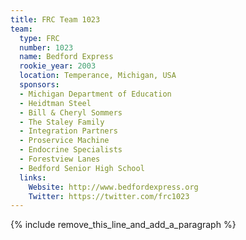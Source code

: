 ```yaml
---
title: FRC Team 1023
team:
  type: FRC
  number: 1023
  name: Bedford Express
  rookie_year: 2003
  location: Temperance, Michigan, USA
  sponsors:
  - Michigan Department of Education
  - Heidtman Steel
  - Bill & Cheryl Sommers
  - The Staley Family
  - Integration Partners
  - Proservice Machine
  - Endocrine Specialists
  - Forestview Lanes
  - Bedford Senior High School
  links:
    Website: http://www.bedfordexpress.org
    Twitter: https://twitter.com/frc1023
---
```


{% include remove_this_line_and_add_a_paragraph %}